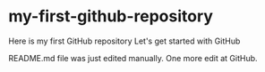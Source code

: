 # my-first-github-repository
Here is my first GitHub repository Let's get started with GitHub

README.md file was just edited manually. One more edit at GitHub.

